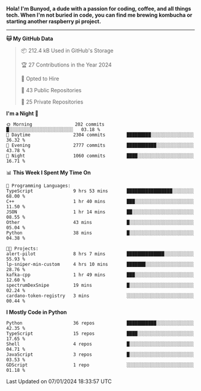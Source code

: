 <p>
<b>Hola! I'm Bunyod, a dude with a passion for coding, coffee, and all things tech. When I'm not buried in code, you can find me brewing kombucha or starting another raspberry pi project.</b>
</p>

---

<!--START_SECTION:waka-->
**🐱 My GitHub Data** 

> 📦 212.4 kB Used in GitHub's Storage 
 > 
> 🏆 27 Contributions in the Year 2024
 > 
> 💼 Opted to Hire
 > 
> 📜 43 Public Repositories 
 > 
> 🔑 25 Private Repositories 
 > 
**I'm a Night 🦉** 

```text
🌞 Morning                202 commits         █░░░░░░░░░░░░░░░░░░░░░░░░   03.18 % 
🌆 Daytime                2304 commits        █████████░░░░░░░░░░░░░░░░   36.32 % 
🌃 Evening                2777 commits        ███████████░░░░░░░░░░░░░░   43.78 % 
🌙 Night                  1060 commits        ████░░░░░░░░░░░░░░░░░░░░░   16.71 % 
```


📊 **This Week I Spent My Time On** 

```text
💬 Programming Languages: 
TypeScript               9 hrs 53 mins       █████████████████░░░░░░░░   68.00 % 
C++                      1 hr 40 mins        ███░░░░░░░░░░░░░░░░░░░░░░   11.50 % 
JSON                     1 hr 14 mins        ██░░░░░░░░░░░░░░░░░░░░░░░   08.55 % 
Other                    43 mins             █░░░░░░░░░░░░░░░░░░░░░░░░   05.04 % 
Python                   38 mins             █░░░░░░░░░░░░░░░░░░░░░░░░   04.38 % 

🐱‍💻 Projects: 
alert-pilot              8 hrs 7 mins        ██████████████░░░░░░░░░░░   55.93 % 
lp-sniper-min-custom     4 hrs 10 mins       ███████░░░░░░░░░░░░░░░░░░   28.76 % 
kafka-cpp                1 hr 49 mins        ███░░░░░░░░░░░░░░░░░░░░░░   12.60 % 
spectrumDexSnipe         19 mins             █░░░░░░░░░░░░░░░░░░░░░░░░   02.24 % 
cardano-token-registry   3 mins              ░░░░░░░░░░░░░░░░░░░░░░░░░   00.44 % 
```

**I Mostly Code in Python** 

```text
Python                   36 repos            ███████████░░░░░░░░░░░░░░   42.35 % 
TypeScript               15 repos            ████░░░░░░░░░░░░░░░░░░░░░   17.65 % 
Shell                    4 repos             █░░░░░░░░░░░░░░░░░░░░░░░░   04.71 % 
JavaScript               3 repos             █░░░░░░░░░░░░░░░░░░░░░░░░   03.53 % 
GDScript                 1 repo              ░░░░░░░░░░░░░░░░░░░░░░░░░   01.18 % 
```




 Last Updated on 07/01/2024 18:33:57 UTC
<!--END_SECTION:waka-->
